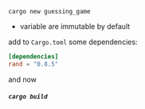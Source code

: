 
`cargo new guessing_game`

- variable are immutable by default

add to `Cargo.toml` some dependencies:
```toml
[dependencies]
rand = "0.8.5"
```
and now 
##### `cargo build`






